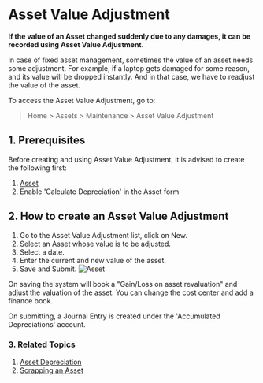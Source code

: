<!-- add breadcrumbs -->
# Asset Value Adjustment

**If the value of an Asset changed suddenly due to any damages, it can be recorded using Asset Value Adjustment.**

In case of fixed asset management, sometimes the value of an asset needs some adjustment. For example, if a laptop gets damaged for some reason, and its value will be dropped instantly. And in that case, we have to readjust the value of the asset.

To access the Asset Value Adjustment, go to:
> Home > Assets > Maintenance > Asset Value Adjustment

## 1. Prerequisites
Before creating and using Asset Value Adjustment, it is advised to create the following first:

1. [Asset](/docs/v12/user/manual/en/asset/asset)
1. Enable 'Calculate Depreciation' in the Asset form

## 2. How to create an Asset Value Adjustment

1. Go to the Asset Value Adjustment list, click on New.
1. Select an Asset whose value is to be adjusted.
1. Select a date.
1. Enter the current and new value of the asset.
1. Save and Submit.
    <img class="screenshot" alt="Asset" src="{{docs_base_url}}/assets/img/asset/asset-value-adjustment.png">


On saving the system will book a "Gain/Loss on asset revaluation" and adjust the valuation of the asset.
You can change the cost center and add a finance book.

On submitting, a Journal Entry is created under the 'Accumulated Depreciations' account.

### 3. Related Topics
1. [Asset Depreciation](/docs/v12/user/manual/en/asset/asset-depreciation)
1. [Scrapping an Asset](/docs/v12/user/manual/en/asset/scrapping-an-asset)
